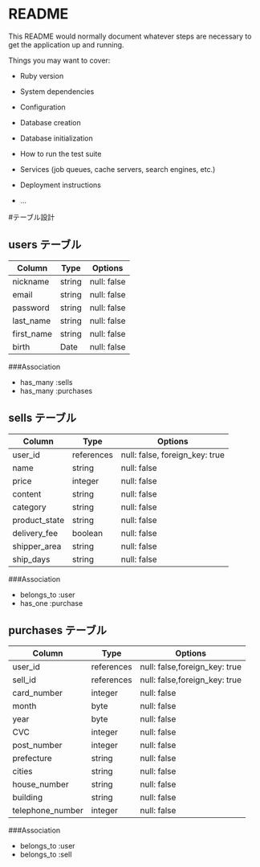 # README

This README would normally document whatever steps are necessary to get the
application up and running.

Things you may want to cover:

* Ruby version

* System dependencies

* Configuration

* Database creation

* Database initialization

* How to run the test suite

* Services (job queues, cache servers, search engines, etc.)

* Deployment instructions

* ...

#テーブル設計
 
## users テーブル

| Column    | Type | Options   |
|-----------|------|-----------|
| nickname      |string|null: false|
| email     |string|null: false|
| password  |string|null: false|
| last_name |string|null: false|
| first_name|string|null: false|
| birth     |Date  |null: false|

###Association
- has_many :sells
- has_many :purchases



## sells テーブル

| Column     | Type  |  Options   |
|------------|-------|------------|
| user_id    |references|null: false, foreign_key: true |
| name       |string | null: false|
| price      |integer| null: false|
| content    |string | null: false|
| category   |string | null: false|
|product_state|string| null: false|
|delivery_fee|boolean| null: false|
|shipper_area|string | null: false|
| ship_days  |string | null: false|

###Association
- belongs_to :user
- has_one :purchase



## purchases テーブル

| Column    |Type     |  Options   |
|-----------|---------|------------|
| user_id   |references|null: false,foreign_key: true|
| sell_id   |references|null: false,foreign_key: true|
| card_number|integer |null: false|
| month     | byte    |null: false|
| year      | byte    |null: false|
| CVC       | integer |null: false|
|post_number| integer |null: false|
|prefecture | string  |null: false|
|cities     | string  |null: false|
|house_number|string  |null: false|
|building   |string   |null: false|
|telephone_number|integer|null: false|

###Association
- belongs_to :user
- belongs_to :sell
